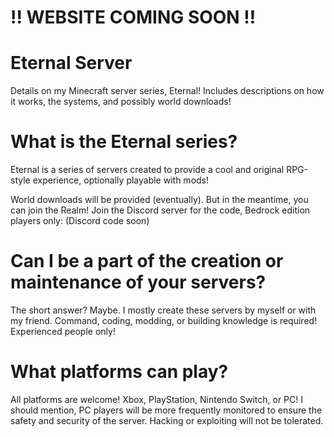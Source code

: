 # !! WEBSITE COMING SOON !!

# Eternal Server
Details on my Minecraft server series, Eternal! Includes descriptions on how it works, the systems, and possibly world downloads!

# What is the Eternal series?
Eternal is a series of servers created to provide a cool and original RPG-style experience, optionally playable with mods!

World downloads will be provided (eventually). But in the meantime, you can join the Realm! Join the Discord server for the code, Bedrock edition players only: (Discord code soon)

# Can I be a part of the creation or maintenance of your servers?
The short answer? Maybe. I mostly create these servers by myself or with my friend. Command, coding, modding, or building knowledge is required! Experienced people only!

# What platforms can play?
All platforms are welcome! Xbox, PlayStation, Nintendo Switch, or PC! I should mention, PC players will be more frequently monitored to ensure the safety and security of the server. Hacking or exploiting will not be tolerated.
